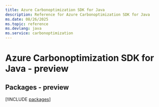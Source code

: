 ```yaml
---
title: Azure Carbonoptimization SDK for Java
description: Reference for Azure Carbonoptimization SDK for Java
ms.date: 08/26/2025
ms.topic: reference
ms.devlang: java
ms.service: carbonoptimization
---
```

# Azure Carbonoptimization SDK for Java - preview
## Packages - preview
[!INCLUDE [packages](carbonoptimization-index.md)]